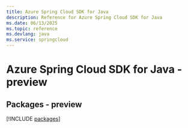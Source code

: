 ```yaml
---
title: Azure Spring Cloud SDK for Java
description: Reference for Azure Spring Cloud SDK for Java
ms.date: 06/13/2025
ms.topic: reference
ms.devlang: java
ms.service: springcloud
---
```

# Azure Spring Cloud SDK for Java - preview
## Packages - preview
[!INCLUDE [packages](spring-cloud-index.md)]